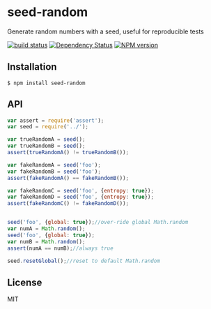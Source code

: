 # seed-random

Generate random numbers with a seed, useful for reproducible tests


[![build status](https://secure.travis-ci.org/ForbesLindesay/seed-random.png?branch=master)](http://travis-ci.org/ForbesLindesay/seed-random)
[![Dependency Status](https://david-dm.org/ForbesLindesay/seed-random.png)](https://gemnasium.com/ForbesLindesay/seed-random)
[![NPM version](https://img.shields.io/npm/v/seed-random.svg)](https://www.npmjs.com/package/seed-random)

## Installation

    $ npm install seed-random

## API

```javascript
var assert = require('assert');
var seed = require('../');

var trueRandomA = seed();
var trueRandomB = seed();
assert(trueRandomA() != trueRandomB());

var fakeRandomA = seed('foo');
var fakeRandomB = seed('foo');
assert(fakeRandomA() == fakeRandomB());

var fakeRandomC = seed('foo', {entropy: true});
var fakeRandomD = seed('foo', {entropy: true});
assert(fakeRandomC() != fakeRandomD());


seed('foo', {global: true});//over-ride global Math.random
var numA = Math.random();
seed('foo', {global: true});
var numB = Math.random();
assert(numA == numB);//always true

seed.resetGlobal();//reset to default Math.random
```

## License

MIT
